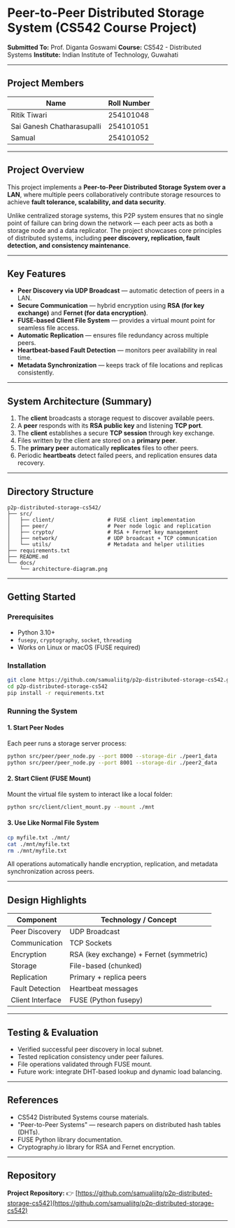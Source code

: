 # Peer-to-Peer Distributed Storage System (CS542 Course Project)

**Submitted To:** Prof. Diganta Goswami 
**Course:** CS542 - Distributed Systems 
**Institute:** Indian Institute of Technology, Guwahati 

---

## Project Members

| Name                       | Roll Number |
|----------------------------|--------------|
| Ritik Tiwari               | 254101048    |
| Sai Ganesh Chatharasupalli | 254101051    |
| Samual                     | 254101052    |

---

## Project Overview

This project implements a **Peer-to-Peer Distributed Storage System over a LAN**, where multiple peers collaboratively contribute storage resources to achieve **fault tolerance, scalability, and data security**.

Unlike centralized storage systems, this P2P system ensures that no single point of failure can bring down the network — each peer acts as both a storage node and a data replicator. The project showcases core principles of distributed systems, including **peer discovery, replication, fault detection, and consistency maintenance**.

---

## Key Features

- **Peer Discovery via UDP Broadcast** — automatic detection of peers in a LAN. 
- **Secure Communication** — hybrid encryption using **RSA (for key exchange)** and **Fernet (for data encryption)**. 
- **FUSE-based Client File System** — provides a virtual mount point for seamless file access. 
- **Automatic Replication** — ensures file redundancy across multiple peers. 
- **Heartbeat-based Fault Detection** — monitors peer availability in real time. 
- **Metadata Synchronization** — keeps track of file locations and replicas consistently. 

---

## System Architecture (Summary)

1. The **client** broadcasts a storage request to discover available peers. 
2. A **peer** responds with its **RSA public key** and listening **TCP port**. 
3. The **client** establishes a secure **TCP session** through key exchange. 
4. Files written by the client are stored on a **primary peer**. 
5. The **primary peer** automatically **replicates** files to other peers. 
6. Periodic **heartbeats** detect failed peers, and replication ensures data recovery. 

---

## Directory Structure

```
p2p-distributed-storage-cs542/
├── src/
│   ├── client/                 # FUSE client implementation
│   ├── peer/                   # Peer node logic and replication
│   ├── crypto/                 # RSA + Fernet key management
│   ├── network/                # UDP broadcast + TCP communication
│   └── utils/                  # Metadata and helper utilities
├── requirements.txt
├── README.md
└── docs/
    └── architecture-diagram.png
```

---

## Getting Started

### Prerequisites
- Python 3.10+ 
- `fusepy`, `cryptography`, `socket`, `threading` 
- Works on Linux or macOS (FUSE required)

###  Installation
```bash
git clone https://github.com/samualiitg/p2p-distributed-storage-cs542.git
cd p2p-distributed-storage-cs542
pip install -r requirements.txt
```

### Running the System

#### 1. Start Peer Nodes
Each peer runs a storage server process:
```bash
python src/peer/peer_node.py --port 8000 --storage-dir ./peer1_data
python src/peer/peer_node.py --port 8001 --storage-dir ./peer2_data
```

#### 2. Start Client (FUSE Mount)
Mount the virtual file system to interact like a local folder:
```bash
python src/client/client_mount.py --mount ./mnt
```

#### 3. Use Like Normal File System
```bash
cp myfile.txt ./mnt/
cat ./mnt/myfile.txt
rm ./mnt/myfile.txt
```

All operations automatically handle encryption, replication, and metadata synchronization across peers.

---

##  Design Highlights

| Component | Technology / Concept |
|------------|----------------------|
| Peer Discovery | UDP Broadcast |
| Communication | TCP Sockets |
| Encryption | RSA (key exchange) + Fernet (symmetric) |
| Storage | File-based (chunked) |
| Replication | Primary + replica peers |
| Fault Detection | Heartbeat messages |
| Client Interface | FUSE (Python fusepy) |

---

## Testing & Evaluation

- Verified successful peer discovery in local subnet. 
- Tested replication consistency under peer failures. 
- File operations validated through FUSE mount. 
- Future work: integrate DHT-based lookup and dynamic load balancing.

---

## References

- CS542 Distributed Systems course materials. 
- "Peer-to-Peer Systems" — research papers on distributed hash tables (DHTs). 
- FUSE Python library documentation. 
- Cryptography.io library for RSA and Fernet encryption.

---

## Repository

**Project Repository:** 
👉 [https://github.com/samualiitg/p2p-distributed-storage-cs542](https://github.com/samualiitg/p2p-distributed-storage-cs542)

---
